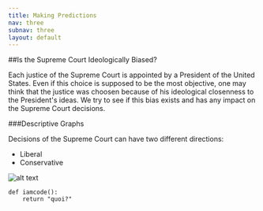 ```yaml
---
title: Making Predictions
nav: three
subnav: three
layout: default
---
```


##Is the Supreme Court Ideologically Biased?

Each justice of the Supreme Court is appointed by a President of the United States. Even if this choice is supposed to be the most objective, one may think that the justice was choosen because of his ideological
closenness to the President's ideas. We try to see if this bias exists and has any impact on the Supreme Court decisions.

###Descriptive Graphs

Decisions of the Supreme Court can have two different directions:

* Liberal
* Conservative

![alt text]({{site.baseurl}}img/sc.png "Title")


```
def iamcode():
	return "quoi?"
```